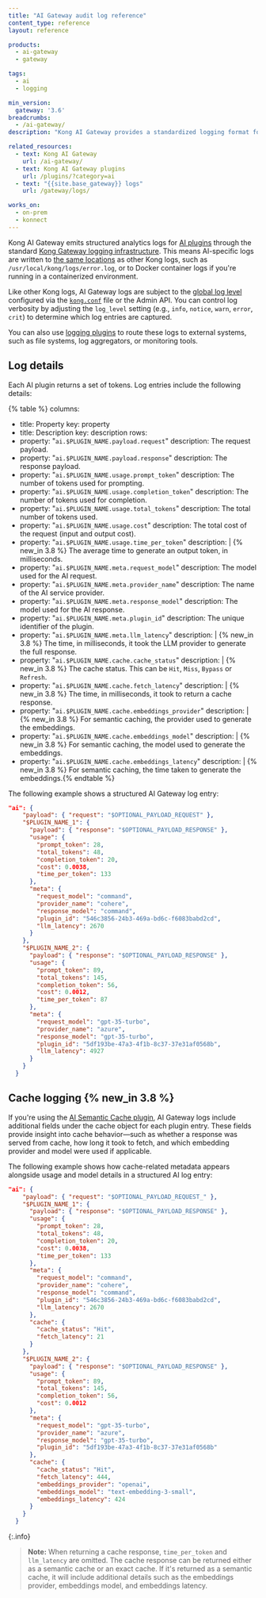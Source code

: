```yaml
---
title: "AI Gateway audit log reference"
content_type: reference
layout: reference

products:
  - ai-gateway
  - gateway

tags:
  - ai
  - logging

min_version:
  gateway: '3.6'
breadcrumbs:
  - /ai-gateway/
description: "Kong AI Gateway provides a standardized logging format for AI plugins, enabling the emission of analytics events and facilitating the aggregation of AI usage analytics across various providers."

related_resources:
  - text: Kong AI Gateway
    url: /ai-gateway/
  - text: Kong AI Gateway plugins
    url: /plugins/?category=ai
  - text: "{{site.base_gateway}} logs"
    url: /gateway/logs/

works_on:
  - on-prem
  - konnect
---
```


Kong AI Gateway emits structured analytics logs for [AI plugins](/plugins/?category=ai) through the standard [Kong Gateway logging infrastructure](/gateway/logging/). This means AI-specific logs are written to [the same locations](gateway/logs/#where-are-kong-gateway-logs-located) as other Kong logs, such as `/usr/local/kong/logs/error.log`, or to Docker container logs if you're running in a containerized environment.

Like other Kong logs, AI Gateway logs are subject to the [global log level](/gateway/logs/#configure-log-levels) configured via the [`kong.conf`](/gateway/configuration/) file or the Admin API. You can control log verbosity by adjusting the `log_level` setting (e.g., `info`, `notice`, `warn`, `error`, `crit`) to determine which log entries are captured.

You can also use [logging plugins](/plugins/?category=logging) to route these logs to external systems, such as file systems, log aggregators, or monitoring tools.

## Log details

Each AI plugin returns a set of tokens. Log entries include the following details:

<!--vale off-->
{% table %}
columns:
  - title: Property
    key: property
  - title: Description
    key: description
rows:
  - property: "`ai.$PLUGIN_NAME.payload.request`"
    description: The request payload.
  - property: "`ai.$PLUGIN_NAME.payload.response`"
    description: The response payload.
  - property: "`ai.$PLUGIN_NAME.usage.prompt_token`"
    description: The number of tokens used for prompting.
  - property: "`ai.$PLUGIN_NAME.usage.completion_token`"
    description: The number of tokens used for completion.
  - property: "`ai.$PLUGIN_NAME.usage.total_tokens`"
    description: The total number of tokens used.
  - property: "`ai.$PLUGIN_NAME.usage.cost`"
    description: The total cost of the request (input and output cost).
  - property: "`ai.$PLUGIN_NAME.usage.time_per_token`"
    description: |
      {% new_in 3.8 %} The average time to generate an output token, in milliseconds.
  - property: "`ai.$PLUGIN_NAME.meta.request_model`"
    description:  The model used for the AI request.
  - property: "`ai.$PLUGIN_NAME.meta.provider_name`"
    description:  The name of the AI service provider.
  - property: "`ai.$PLUGIN_NAME.meta.response_model`"
    description:  The model used for the AI response.
  - property: "`ai.$PLUGIN_NAME.meta.plugin_id`"
    description:  The unique identifier of the plugin.
  - property: "`ai.$PLUGIN_NAME.meta.llm_latency`"
    description: |
      {% new_in 3.8 %} The time, in milliseconds, it took the LLM provider to generate the full response.
  - property: "`ai.$PLUGIN_NAME.cache.cache_status`"
    description: |
      {% new_in 3.8 %} The cache status. This can be `Hit`, `Miss`, `Bypass` or `Refresh`.
  - property: "`ai.$PLUGIN_NAME.cache.fetch_latency`"
    description: |
      {% new_in 3.8 %} The time, in milliseconds, it took to return a cache response.
  - property: "`ai.$PLUGIN_NAME.cache.embeddings_provider`"
    description: |
      {% new_in 3.8 %} For semantic caching, the provider used to generate the embeddings.
  - property: "`ai.$PLUGIN_NAME.cache.embeddings_model`"
    description: |
      {% new_in 3.8 %} For semantic caching, the model used to generate the embeddings.
  - property: "`ai.$PLUGIN_NAME.cache.embeddings_latency`"
    description: |
      {% new_in 3.8 %} For semantic caching, the time taken to generate the embeddings.{% endtable %}
<!--vale on-->

The following example shows a structured AI Gateway log entry:

```json
"ai": {
    "payload": { "request": "$OPTIONAL_PAYLOAD_REQUEST" },
    "$PLUGIN_NAME_1": {
      "payload": { "response": "$OPTIONAL_PAYLOAD_RESPONSE" },
      "usage": {
        "prompt_token": 28,
        "total_tokens": 48,
        "completion_token": 20,
        "cost": 0.0038,
        "time_per_token": 133
      },
      "meta": {
        "request_model": "command",
        "provider_name": "cohere",
        "response_model": "command",
        "plugin_id": "546c3856-24b3-469a-bd6c-f6083babd2cd",
        "llm_latency": 2670
      }
    },
    "$PLUGIN_NAME_2": {
      "payload": { "response": "$OPTIONAL_PAYLOAD_RESPONSE" },
      "usage": {
        "prompt_token": 89,
        "total_tokens": 145,
        "completion_token": 56,
        "cost": 0.0012,
        "time_per_token": 87
      },
      "meta": {
        "request_model": "gpt-35-turbo",
        "provider_name": "azure",
        "response_model": "gpt-35-turbo",
        "plugin_id": "5df193be-47a3-4f1b-8c37-37e31af0568b",
        "llm_latency": 4927
      }
    }
  }
```

## Cache logging {% new_in 3.8 %}

If you're using the [AI Semantic Cache plugin](/plugins/ai-semantic-cache), AI Gateway logs include additional fields under the cache object for each plugin entry. These fields provide insight into cache behavior—such as whether a response was served from cache, how long it took to fetch, and which embedding provider and model were used if applicable.

The following example shows how cache-related metadata appears alongside usage and model details in a structured AI log entry:

```json
"ai": {
    "payload": { "request": "$OPTIONAL_PAYLOAD_REQUEST_" },
    "$PLUGIN_NAME_1": {
      "payload": { "response": "$OPTIONAL_PAYLOAD_RESPONSE" },
      "usage": {
        "prompt_token": 28,
        "total_tokens": 48,
        "completion_token": 20,
        "cost": 0.0038,
        "time_per_token": 133
      },
      "meta": {
        "request_model": "command",
        "provider_name": "cohere",
        "response_model": "command",
        "plugin_id": "546c3856-24b3-469a-bd6c-f6083babd2cd",
        "llm_latency": 2670
      },
      "cache": {
        "cache_status": "Hit",
        "fetch_latency": 21
      }
    },
    "$PLUGIN_NAME_2": {
      "payload": { "response": "$OPTIONAL_PAYLOAD_RESPONSE" },
      "usage": {
        "prompt_token": 89,
        "total_tokens": 145,
        "completion_token": 56,
        "cost": 0.0012
      },
      "meta": {
        "request_model": "gpt-35-turbo",
        "provider_name": "azure",
        "response_model": "gpt-35-turbo",
        "plugin_id": "5df193be-47a3-4f1b-8c37-37e31af0568b"
      },
      "cache": {
        "cache_status": "Hit",
        "fetch_latency": 444,
        "embeddings_provider": "openai",
        "embeddings_model": "text-embedding-3-small",
        "embeddings_latency": 424
      }
    }
  }
```

{:.info}
> **Note:**
> When returning a cache response, `time_per_token` and `llm_latency` are omitted.
> The cache response can be returned either as a semantic cache or an exact cache. If it's returned as a semantic cache, it will include additional details such as the embeddings provider, embeddings model, and embeddings latency.
